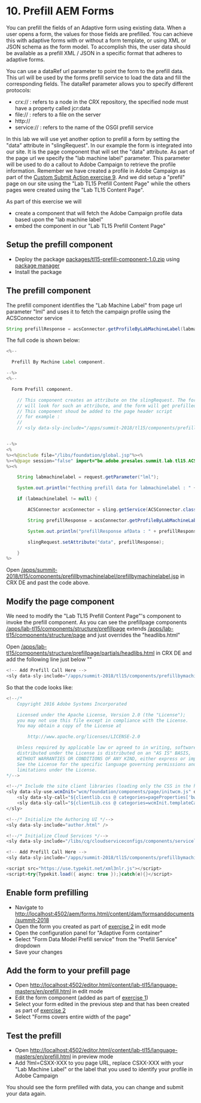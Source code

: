 # 10. Prefill AEM Forms 

You can prefill the fields of an Adaptive form using existing data. When a user opens a form, the values for those fields are prefilled. You can achieve this with adaptive forms with or without a form template, or using XML or JSON schema as the form model. To accomplish this, the user data should be available as a prefill XML / JSON in a specific format that adheres to adaptive forms.

You can use a dataRef url parameter to point the form to the prefill data. This url will be used by the forms prefill service to load the data and fill the corresponding fields. The dataRef parameter allows you to specify different protocols:

* crx://     : refers to a node in the CRX repository, the specified node must have a property called jcr:data
* file://    : refers to a file on the server
* http:// 
* service:// : refers to the name of the OSGI prefill service

In this lab we will use yet another option to prefill a form by setting the "data" attribute in "slingRequest". In our example the form is integrated into our site. It is the page component that will set the "data" attribute. As part of the page url we specify the "lab machine label" parameter. This parameter will be used to do a callout to Adobe Campaign to retrieve the profile information. Remember we have created a profile in Adobe Campaign as part of the [Custom Submit Action exercise 9](../exercise9/README.md). And we did setup a "prefil" page on our site using the "Lab TL15 Prefill Content Page" while the others pages were created using the "Lab TL15 Content Page".

As part of this exercise we will 

* create a component that will fetch the Adobe Campaign profile data based upon the "lab machine label"
* embed the component in our "Lab TL15 Prefill Content Page"

## Setup the prefill component

* Deploy the package [packages/tl15-prefill-component-1.0.zip](../packages/tl15-prefill-component-1.0.zip) using [package manager](http://localhost:4502/crx/packmgr/index.jsp)
* Install the package


## The prefill component

The prefill component identifies the "Lab Machine Label" from page url parameter "lml" and uses it to fetch the campaign profile using the ACSConnector service 

```java
String prefillResponse = acsConnector.getProfileByLabMachineLabel(labmachinelabel, ACSConnector.OUTPUT_FORMS);
```
The full code is shown below:

```java
<%--

  Prefill By Machine Label component.

--%>
<%--

  Form Prefill component.

    // This component creates an attribute on the slingRequest. The form prefill service 
    // will look for such an attribute, and the form will get prefilled.
    // This component shoud be added to the page header script 
    // for example :
    //
    // <sly data-sly-include="/apps/summit-2018/tl15/components/prefillbymachinelabel/prefillbymachinelabel.jsp" />


--%>
<%
%><%@include file="/libs/foundation/global.jsp"%><%
%><%@page session="false" import="be.adobe.presales.summit.lab.tl15.ACSConnector" %><%
%><%

	String labmachinelabel = request.getParameter("lml");

    System.out.println("fecthing prefill data for labmachinelabel : " + labmachinelabel);

	if (labmachinelabel != null) {

    	ACSConnector acsConnector = sling.getService(ACSConnector.class);

    	String prefillResponse = acsConnector.getProfileByLabMachineLabel(labmachinelabel, ACSConnector.OUTPUT_FORMS);

    	System.out.println("prefillResponse afData : " + prefillResponse);

    	slingRequest.setAttribute("data", prefillResponse);

    }
%>
```

Open [/apps/summit-2018/tl15/components/prefillbymachinelabel/prefillbymachinelabel.jsp](http://localhost:4502/crx/de/index.jsp#/apps/summit-2018/tl15/components/prefillbymachinelabel/prefillbymachinelabel.jsp) in CRX DE and past the code above.

## Modify the page component

We need to modify the "Lab TL15 Prefill Content Page"'s component to invoke the prefill component. As you can see the prefillpage components [/apps/lab-tl15/components/structure/prefillpage](http://localhost:4502/crx/de/index.jsp#/apps/lab-tl15/components/structure/prefillpage) extends [/apps/lab-tl15/components/structure/page](http://localhost:4502/crx/de/index.jsp#/apps/lab-tl15/components/structure/page) and just overrides the "headlibs.html"

Open [/apps/lab-tl15/components/structure/prefillpage/partials/headlibs.html](http://localhost:4502/crx/de/index.jsp#/apps/lab-tl15/components/structure/prefillpage/partials/headlibs.html) in CRX DE and add the following line just below "<!-- Add Prefill Call Here -->"

```java
<!-- Add Prefill Call Here -->
<sly data-sly-include="/apps/summit-2018/tl15/components/prefillbymachinelabel/prefillbymachinelabel.jsp" />
```

So that the code looks like:

```java
<!--/*
    Copyright 2016 Adobe Systems Incorporated

    Licensed under the Apache License, Version 2.0 (the "License");
    you may not use this file except in compliance with the License.
    You may obtain a copy of the License at

        http://www.apache.org/licenses/LICENSE-2.0

    Unless required by applicable law or agreed to in writing, software
    distributed under the License is distributed on an "AS IS" BASIS,
    WITHOUT WARRANTIES OR CONDITIONS OF ANY KIND, either express or implied.
    See the License for the specific language governing permissions and
    limitations under the License.
*/-->

<!--/* Include the site client libraries (loading only the CSS in the header, JS will be loaded in the footer) */-->
<sly data-sly-use.wcmInit="wcm/foundation/components/page/initwcm.js" data-sly-use.clientlib="/libs/granite/sightly/templates/clientlib.html">
    <sly data-sly-call="${clientlib.css @ categories=pageProperties['bw-theme'] || 'lab-tl15.site'}"/>
    <sly data-sly-call="${clientLib.css @ categories=wcmInit.templateCategories}" />
</sly>

<!--/* Initialize the Authoring UI */-->
<sly data-sly-include="author.html" />

<!--/* Initialize Cloud Services */-->
<sly data-sly-include="/libs/cq/cloudserviceconfigs/components/servicelibs/servicelibs.jsp" />

<!-- Add Prefill Call Here -->
<sly data-sly-include="/apps/summit-2018/tl15/components/prefillbymachinelabel/prefillbymachinelabel.jsp" />

<script src="https://use.typekit.net/xml3nlr.js"></script>
<script>try{Typekit.load({ async: true });}catch(e){}</script>
```

## Enable form prefilling

* Navigate to [http://localhost:4502/aem/forms.html/content/dam/formsanddocuments/summit-2018](http://localhost:4502/aem/forms.html/content/dam/formsanddocuments/summit-2018)
* Open the form you created as part of [exercise 2](../exercise2/README.md) in edit mode
* Open the configuration panel for "Adaptive Form container"
* Select "Form Data Model Prefill service" from the "Prefill Service" dropdown
* Save your changes

## Add the form to your prefill page

* Open [http://localhost:4502/editor.html/content/lab-tl15/language-masters/en/prefill.html](http://localhost:4502/editor.html/content/lab-tl15/language-masters/en/prefill.html) in edit mode
* Edit the form component (added as part of [exercise 1](../exercise1/README.md))
* Select your form edited in the previous step and that has been created as part of [exercise 2](../exercise2/README.md)
* Select "Forms covers entire width of the page"

## Test the prefill

* Open [http://localhost:4502/editor.html/content/lab-tl15/language-masters/en/prefill.html](http://localhost:4502/editor.html/content/lab-tl15/language-masters/en/prefill.html) in preview mode
* Add ?lml=CSXX-XXX to you page URL, replace CSXX-XXX with your "Lab Machine Label" or the label that you used to identify your profile in Adobe Campaign

You should see the form prefilled with data, you can change and submit your data again.



